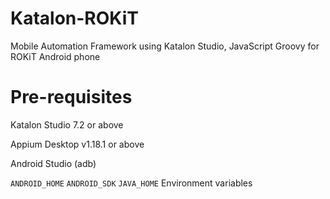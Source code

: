 # Katalon-ROKiT
Mobile Automation Framework using Katalon Studio, JavaScript Groovy for ROKiT Android phone

# Pre-requisites
Katalon Studio 7.2 or above

Appium Desktop v1.18.1 or above

Android Studio (adb)

`ANDROID_HOME` `ANDROID_SDK` `JAVA_HOME` Environment variables
